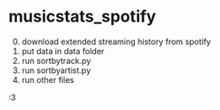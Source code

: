 # musicstats_spotify

0. download extended streaming history from spotify 
1. put data in data folder
2. run sortbytrack.py
3. run sortbyartist.py
4. run other files 

:3